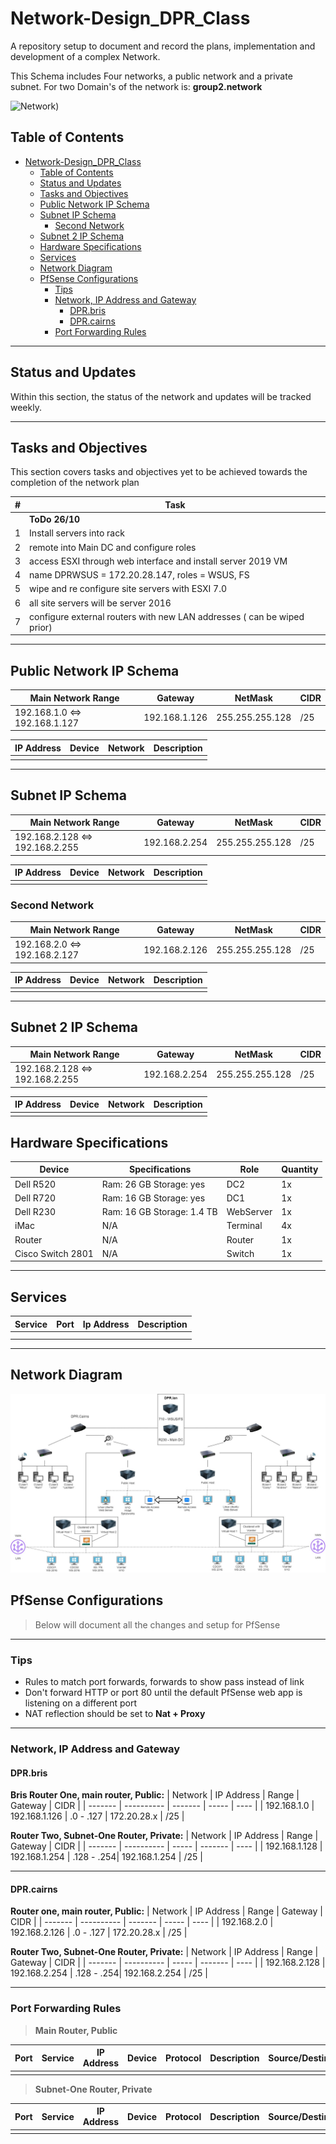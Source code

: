 # Network-Design_DPR_Class

A repository setup to document and record the plans, implementation and development of a complex Network.

This Schema includes Four networks, a public network and a private subnet.
For two Domain's of the network is: **group2.network**

![Network]())

## Table of Contents

- [Network-Design_DPR_Class](#network-design_dpr_class)
  - [Table of Contents](#table-of-contents)
  - [Status and Updates](#status-and-updates)
  - [Tasks and Objectives](#tasks-and-objectives)
  - [Public Network IP Schema](#public-network-ip-schema)
  - [Subnet IP Schema](#subnet-ip-schema)
    - [Second Network](#second-network)
  - [Subnet 2 IP Schema](#subnet-2-ip-schema)
  - [Hardware Specifications](#hardware-specifications)
  - [Services](#services)
  - [Network Diagram](#network-diagram)
  - [PfSense Configurations](#pfsense-configurations)
    - [Tips](#tips)
    - [Network, IP Address and Gateway](#network-ip-address-and-gateway)
      - [DPR.bris](#dprbris)
      - [DPR.cairns](#dprcairns)
    - [Port Forwarding Rules](#port-forwarding-rules)

---

## Status and Updates

Within this section, the status of the network and updates will be tracked weekly.

---

## Tasks and Objectives

This section covers tasks and objectives yet to be achieved towards the completion of the network plan

| #          | Task |
| ---------- | ------ |
|  |**ToDo** **26/10** |
| 1 | Install servers into rack |
| 2 | remote into Main DC and configure roles |
| 3 | access ESXI through web interface and install server 2019 VM |
| 4 | name DPRWSUS = 172.20.28.147, roles = WSUS, FS  |
| 5 | wipe and re configure site servers with ESXI 7.0  |
| 6 | all site servers will be server 2016 |
| 7 | configure external routers with new LAN addresses  ( can be wiped prior) |

---

## Public Network IP Schema

| Main Network Range | Gateway | NetMask | CIDR |
| ------------------------------- | -------------- | --------------- | --- |
| 192.168.1.0 <=> 192.168.1.127 | 192.168.1.126 | 255.255.255.128 | /25 |

| IP Address | Device | Network    | Description |
| ----------| ------- | ---------- | ----------- |
| | | | |

---

## Subnet IP Schema

| Main Network Range | Gateway | NetMask | CIDR |
| --------------------------------- | -------------- | --------------- | --- |
| 192.168.2.128 <=> 192.168.2.255 | 192.168.2.254 | 255.255.255.128 | /25 |

| IP Address     | Device                 | Network            | Description         |
| -------------- | ---------------------- | ------------------ | ------------------- |
| |  |  |

### Second Network

| Main Network Range | Gateway | NetMask | CIDR |
| ------------------------------- | -------------- | --------------- | --- |
| 192.168.2.0 <=> 192.168.2.127 | 192.168.2.126 | 255.255.255.128 | /25 |

| IP Address | Device | Network    | Description |
| ----------| ------- | ---------- | ----------- |
| | | | |

---

## Subnet 2 IP Schema

| Main Network Range | Gateway | NetMask | CIDR |
| --------------------------------- | -------------- | --------------- | --- |
| 192.168.2.128 <=> 192.168.2.255 | 192.168.2.254 | 255.255.255.128 | /25 |

| IP Address     | Device                 | Network            | Description         |
| -------------- | ---------------------- | ------------------ | ------------------- |
| |  |  |

## Hardware Specifications

| Device   | Specifications   | Role | Quantity |
| ---------| ---------------- | -------- | -----|
| Dell R520 | Ram: 26 GB Storage: yes  | DC2 | 1x |
| Dell R720 | Ram: 16 GB Storage: yes   | DC1 | 1x |
| Dell R230 | Ram: 16 GB Storage: 1.4 TB | WebServer | 1x |
| iMac | N/A | Terminal | 4x |
| Router | N/A | Router | 1x |
| Cisco Switch 2801 | N/A | Switch | 1x |

---

## Services

| Service  | Port | Ip Address | Description |
| -------- | ---- | ---------- | ----------- |
|   | | |  |
|   | | |  |

---

## Network Diagram

![Network Plan](./Part3Complex3.jpg)

## PfSense Configurations

> Below will document all the changes and setup for PfSense

---

### Tips

- Rules to match port forwards, forwards to show pass instead of link
- Don't forward HTTP or port 80 until the default PfSense web app is listening on a different port
- NAT reflection should be set to **Nat + Proxy**

---

### Network, IP Address and Gateway

#### DPR.bris

**Bris Router One, main router, Public:**
| Network | IP Address | Range  | Gateway | CIDR |
| ------- | ---------- | ------- | ----- | ---- |
| 192.168.1.0 | 192.168.1.126 | .0 - .127 | 172.20.28.x | /25 |

**Router Two, Subnet-One Router, Private:**
| Network | IP Address | Range | Gateway | CIDR |
| ------- | ---------- | ----- | ------- | ---- |
| 192.168.1.128 | 192.168.1.254 | .128 - .254| 192.168.1.254 | /25 |

---

#### DPR.cairns

**Router one, main router, Public:**
| Network | IP Address | Range  | Gateway | CIDR |
| ------- | ---------- | ------- | ----- | ---- |
| 192.168.2.0 | 192.168.2.126 | .0 - .127 | 172.20.28.x | /25 |

**Router Two, Subnet-One Router, Private:**
| Network | IP Address | Range | Gateway | CIDR |
| ------- | ---------- | ----- | ------- | ---- |
| 192.168.2.128 | 192.168.2.254 | .128 - .254| 192.168.2.254 | /25 |

---
### Port Forwarding Rules

> **Main Router, Public**

| Port | Service | IP Address | Device | Protocol | Description | Source/Destination |
| ---- | ------- | ---------- | ------ | -------- | ----------- | ------------------ |
| | | | | | | 
> **Subnet-One Router, Private**

| Port | Service | IP Address | Device | Protocol | Description | Source/Destination |
| ---- | ------- | ---------- | ------ | -------- | ----------- | ------------------ |
| | | | | | | |
